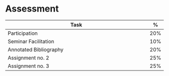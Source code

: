 # Assessment

<table><thead><tr><th width="580">Task</th><th>%</th></tr></thead><tbody><tr><td>Participation</td><td>20%</td></tr><tr><td>Seminar Facilitation</td><td>10%</td></tr><tr><td>Annotated Bibliography</td><td>20%</td></tr><tr><td>Assignment no. 2</td><td>25%</td></tr><tr><td>Assignment no. 3</td><td>25%</td></tr></tbody></table>
